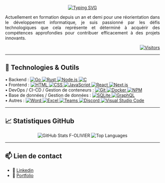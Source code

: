 <!-- Lien : https://readme-typing-svg.demolab.com -->
<p align="center">
  <a href="https://git.io/typing-svg"><img src="https://readme-typing-svg.demolab.com?font=Fira+Code&size=35&duration=2000&pause=1000&center=true&vCenter=true&multiline=true&width=1000&height=100&lines=Bonjour%2C+je+m'appelle+Fabien+OLIVIER;je+suis+concepteur%2Fd%C3%A9veloppeur+full+Stack" alt="Typing SVG" /></a>
</p> 

<p align="justify">
  Actuellement en formation depuis un an et demi pour une réorientation dans le développement informatique, je suis passionné par les défis technologiques que cela représente et déterminé à acquérir des compétences approfondies pour contribuer efficacement à des projets innovants.
</p>

<p align="right">
  <a href="https://github.com/F-OLIVIER">
    <img alt="Visitors" src="https://visitor-badge.laobi.icu/badge?page_id=F-OLIVIER">
  </a>
</p>

---

## 🔧 Technologies & Outils

<div>
    <!-- Lien badges : https://github.com/Ileriayo/markdown-badges -->
    • Backend : 
    <a href="https://golang.org" target="_blank">
        <img src="https://img.shields.io/badge/-Go-00ADD8?logo=go&logoColor=white" alt="Go" />
    </a>
    <a href="https://www.rust-lang.org" target="_blank">
        <img src="https://img.shields.io/badge/-Rust-000000?logo=rust&logoColor=white" alt="Rust" />
    </a>
    <a href="https://nodejs.org" target="_blank">
        <img src="https://img.shields.io/badge/-Node.js-339933?logo=node.js&logoColor=white" alt="Node.js" />
    </a>
    <a href="https://en.wikipedia.org/wiki/C_(programming_language)" target="_blank">
        <img src="https://img.shields.io/badge/-C-00599C?logo=c&logoColor=white" alt="C" />
    </a>
    <!-- <a href="https://www.oracle.com/java/" target="_blank">
        <img src="https://img.shields.io/badge/-Java-E34A86?logo=java&logoColor=white" alt="Java" />
    </a> -->
    <!-- <a href="https://www.python.org" target="_blank">
        <img src="https://img.shields.io/badge/-Python-3776AB?logo=python&logoColor=white" alt="Python" />
    </a> -->
    <!-- <a href="https://www.php.net" target="_blank">
        <img src="https://img.shields.io/badge/-PHP-777BB4?logo=php&logoColor=white" alt="PHP" />
    </a> -->
    <!-- <a href="https://isocpp.org" target="_blank">
        <img src="https://img.shields.io/badge/-C++-00599C?logo=cplusplus&logoColor=white" alt="C++" />
    </a> -->
    <!-- <a href="https://www.ruby-lang.org" target="_blank">
        <img src="https://img.shields.io/badge/-Ruby-CC342D?logo=ruby&logoColor=white" alt="Ruby" />
    </a> -->
    </br>
    • Frontend : 
    <a href="https://developer.mozilla.org/en-US/docs/Web/Guide/HTML/HTML5" target="_blank">
        <img src="https://img.shields.io/badge/-HTML5-E34F26?logo=html5&logoColor=white" alt="HTML" />
    </a>
    <a href="https://developer.mozilla.org/en-US/docs/Web/CSS" target="_blank">
        <img src="https://img.shields.io/badge/-CSS3-1572B6?logo=css3&logoColor=white" alt="CSS" />
    </a>
    <a href="https://developer.mozilla.org/en-US/docs/Web/JavaScript" target="_blank">
        <img src="https://img.shields.io/badge/-JavaScript-F7DF1E?logo=javascript&logoColor=black" alt="JavaScript" />
    </a>
    <a href="https://react.dev" target="_blank">
        <img src="https://img.shields.io/badge/-React-61DAFB?logo=react&logoColor=black" alt="React" />
    </a>
    <a href="https://nextjs.org" target="_blank">
        <img src="https://img.shields.io/badge/-Next.js-000000?logo=nextdotjs&logoColor=white" alt="Next.js" />
    </a>
    </br>
    • DevOps / CI-CD / Gestion de conteneurs : 
    <a href="https://git-scm.com" target="_blank">
        <img src="https://img.shields.io/badge/-Git-F05032?logo=git&logoColor=white" alt="Git" />
    </a>
    <a href="https://www.docker.com" target="_blank">
        <img src="https://img.shields.io/badge/-Docker-2496ED?logo=docker&logoColor=white" alt="Docker" />
    </a>
    <a href="https://www.npmjs.com" target="_blank">
        <img src="https://img.shields.io/badge/-NPM-CB3837?logo=npm&logoColor=white" alt="NPM" />
    </a>
    </br>
    • Base de données / Gestion de données : 
    <a href="https://www.sqlite.org" target="_blank">
        <img src="https://img.shields.io/badge/-SQLite-003B57?logo=sqlite&logoColor=white" alt="SQLite" />
    </a>
    <a href="https://graphql.org" target="_blank">
        <img src="https://img.shields.io/badge/-GraphQL-E10098?logo=graphql&logoColor=white" alt="GraphQL" />
    </a>
    </br>
    • Autres : 
    <a href="https://www.microsoft.com/en-us/microsoft-365/word" target="_blank">
        <img src="https://img.shields.io/badge/-Microsoft%20Word-2B579A?logo=microsoftword&logoColor=white" alt="Word" />
    </a>
    <a href="https://www.microsoft.com/en-us/microsoft-365/excel" target="_blank">
        <img src="https://img.shields.io/badge/-Microsoft%20Excel-217346?logo=microsoftexcel&logoColor=white" alt="Excel" />
    </a>
    <a href="https://www.microsoft.com/en-us/microsoft-teams/group-chat-software" target="_blank">
        <img src="https://img.shields.io/badge/-Microsoft%20Teams-6264A7?logo=microsoftteams&logoColor=white" alt="Teams" />
    </a>
    <a href="https://discord.com" target="_blank">
        <img src="https://img.shields.io/badge/-Discord-7289DA?logo=discord&logoColor=white" alt="Discord" />
    </a>
    <a href="https://code.visualstudio.com" target="_blank">
        <img src="https://img.shields.io/badge/-Visual%20Studio%20Code-007ACC?logo=visualstudiocode&logoColor=white" alt="Visual Studio Code" />
    </a>
</div>

---

## 📈 Statistiques GitHub

<!-- lien : https://github.com/anuraghazra/github-readme-stats -->
<div align="center">
    <img src="https://github-readme-stats.vercel.app/api?username=F-OLIVIER&show_icons=true&rank_icon=github&theme=tokyonight" alt="GitHub Stats F-OLIVIER" />
    <img src="https://github-readme-stats.vercel.app/api/top-langs/?username=F-OLIVIER&layout=compact&theme=tokyonight&hide=c,c%2B%2B" alt="Top Languages" />
</div>

---

## 📫 Lien de contact

- 🔗 <a href="http://www.linkedin.com/in/olivier-fabien" target="blank">Linkedin</a>
- 🪪 <a href="https://f-olivier.tech" target="blank">Portfolio</a>
